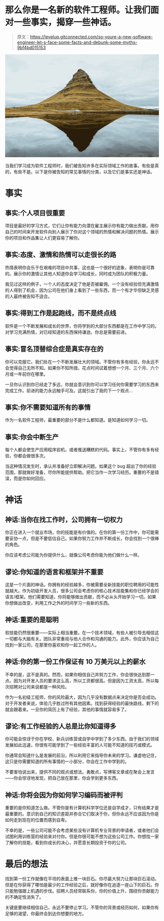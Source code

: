 # 那么你是一名新的软件工程师。让我们面对一些事实，揭穿一些神话。

> 原文：<https://levelup.gitconnected.com/so-youre-a-new-software-engineer-let-s-face-some-facts-and-debunk-some-myths-9bf4bd015153>

![](img/16b58e4af754b2c609919d0e6123ed95.png)

当我们学习成为软件工程师时，我们被告知许多在实际领域工作的故事。有些是真的，有些不是。以下是你被告知的常见事情的分类，以及它们是事实还是神话。

# 事实

## 事实:个人项目很重要

项目是最好的学习方式，它们让你有能力向潜在雇主展示你有能力做出贡献。用你自己的时间来开发软件向别人展示了你对这个领域的热情和解决问题的热情。展示你的项目和作品集让人们更容易了解你。

## 事实:态度、激情和热情可以走很长的路

热情表明你会乐于在艰难的项目中共事，这也是一个很好的迹象，表明你是可靠的。展示你的激情让其他人知道你会学习和成长，同时成为团队的积极力量。

我见过这样的例子，一个人的态度决定了他是否被雇佣。一个没有经验但充满激情的人得到了机会，因为公司在他们身上看到了一些东西，而一个有才华但缺乏灵感的人最终被告知不适合。

## 事实:得到工作是起跑线，而不是终点线

软件是一个不断发展和成长的世界，你将学到的大部分东西都是在工作中学习的。对学习充满热情，对已经知道的东西保持谦逊。你总是需要前进。

## 事实:冒名顶替综合症是真实存在的

你可以克服它。我们处在一个不断发展壮大的领域。不管你有多有经验，你永远不会觉得自己无所不知。如果你不知所措，花点时间试着想想一个月、三个月、六个月或一年前你在哪里。

一旦你认识到你已经走了多远，你就会意识到你可以学习任何你需要学习的东西来完成工作。前进的能力永远触手可及。这就引出了我的下一个观点…

## 事实:你不需要知道所有的事情

作为一名软件工程师，最重要的部分不是什么都知道。是知道如何学习一切。

## 事实:你会中断生产

每个人都会使生产应用程序宕机，或者推送糟糕的代码。事实上，不管你有多有经验，你都会做很多次。

当这种情况发生时，承认并准备好立即解决问题。如果这个 bug 超出了你的经验范围，那就做好准备，尽你所能提供帮助。把它当作一次学习经历。重要的不是错误，而是你如何回应。

# 神话

## 神话:当你在找工作时，公司拥有一切权力

你正在进入一个就业市场，你的技能是有价值的。在你的第一份工作中，你可能需要妥协一点，但是不要低估自己。如果你努力工作并不断成长，你会找到一个很棒的角色。

你应该考虑公司能为你提供什么，就像公司考虑你能为他们做什么一样。

## 谬论:你知道的语言和框架并不重要

这是一个片面的神话。你拥有的经验越多，你被需要全新技能的职位聘用的可能性就越大。作为初级开发人员，很多公司会考虑你的核心技术技能集和你已经学会的语言/框架。他们需要知道，你将能够做出贡献，而不必从头开始学习一切。如果你想做出改变，利用工作之外的时间学习一些新的东西。

## 神话:重要的是聪明

软技能仍然很重要——实际上相当重要。在一个技术领域，有些人被引导去相信这一切都与大脑有关。团队非常重视与他人合作和沟通的能力。此外，你应该为自己找到一家公司，在那里你喜欢和你一起工作的人。

## 神话:你的第一份工作保证有 10 万美元以上的薪水

不幸的是，这不是真的。然而，如果你相信自己并努力工作，你会很快达到那一点。因为对开发人员的要求这么高，所以工资都很高。但是因为工资太高，所以每次招聘对公司来说都是一种风险。

作为一名初级工程师，你的风险最大，因为几乎没有数据点来决定你是否会成功。对于开发者来说，体验几乎胜过所有其他因素。找到获得经验的最快路线，剩下的就会跟着来。一旦你的简历上有了经验，其他的事情就容易多了。

## 谬论:有工作经验的人总是比你知道得多

你可能会惊讶于你在学校、新兵训练营或自学中学到了多少东西。由于我们的领域发展如此迅速，你很有可能学到了一些经验丰富的人可能不知道的技巧或模式。

你通常会知道什么是发展的前沿，所以利用它来指导你未来的学习。谦虚地记住，这只是你需要知道的所有事情的一小部分，你会在工作中学到的。

不要害怕说出来，提供不同的观点或想法。勇敢点，写博客文章或在聚会上发言——你会惊讶地发现，把自己放在那里，你会学到更多东西。

## 神话:你将会因为你如何学习编码而被评判

重要的是你知道怎么做。不管你是有计算机科学学位还是自学成才，只有结果才是最重要的。意识到自己的知识差距并弥合它们取决于你，但你永远不应该因为你是如何走到现在的位置而感到自卑。

不幸的是，一些公司可能不会考虑某些没有计算机专业背景的申请者，或者他们会试图利用训练营的经验来对付你。但是你很可能不想为这些公司工作。你想找一家了解你的技能，看到你成长的决心，并愿意长期投资于你的公司。

# 最后的想法

找到第一份工作就像在平坦的表面上推一块巨石。你尽最大努力让那块巨石滚动。但是在你获得了哪怕是最少的工作经验之后，就好像你在追逐一座山下的巨石。你只能勉强跟上机遇的步伐。招聘人员经常联系你，你的价值上升，围绕你贡献能力的不确定性消失了。

关键是要继续相信自己，永远不要停止学习。不管你的背景或经历如何，如果你有足够的渴望，你最终会到达你想要的地方。
